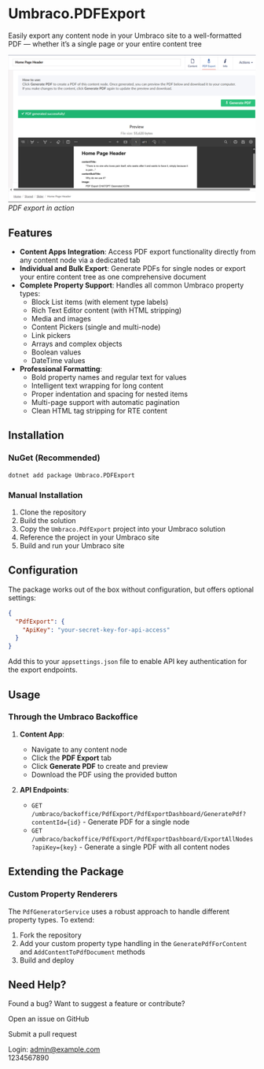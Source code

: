 # Umbraco.PDFExport

Easily export any content node in your Umbraco site to a well-formatted PDF — whether it’s a single page or your entire content tree

![Overview](https://raw.githubusercontent.com/BishalTimalsina12/Umbraco.PDFExport/refs/heads/main/example.png)
*PDF export in action*
## Features

- **Content Apps Integration**: Access PDF export functionality directly from any content node via a dedicated tab
- **Individual and Bulk Export**: Generate PDFs for single nodes or export your entire content tree as one comprehensive document
- **Complete Property Support**: Handles all common Umbraco property types:
  - Block List items (with element type labels)
  - Rich Text Editor content (with HTML stripping)
  - Media and images
  - Content Pickers (single and multi-node)
  - Link pickers
  - Arrays and complex objects
  - Boolean values
  - DateTime values
- **Professional Formatting**:
  - Bold property names and regular text for values
  - Intelligent text wrapping for long content
  - Proper indentation and spacing for nested items
  - Multi-page support with automatic pagination
  - Clean HTML tag stripping for RTE content



## Installation

### NuGet (Recommended)
```
dotnet add package Umbraco.PDFExport
```

### Manual Installation
1. Clone the repository
2. Build the solution
3. Copy the `Umbraco.PdfExport` project into your Umbraco solution
4. Reference the project in your Umbraco site
5. Build and run your Umbraco site

## Configuration

The package works out of the box without configuration, but offers optional settings:

```json
{
  "PdfExport": {
    "ApiKey": "your-secret-key-for-api-access"
  }
}
```

Add this to your `appsettings.json` file to enable API key authentication for the export endpoints.

## Usage

### Through the Umbraco Backoffice

1. **Content App**: 
   - Navigate to any content node
   - Click the **PDF Export** tab
   - Click **Generate PDF** to create and preview
   - Download the PDF using the provided button

2. **API Endpoints**:
   - `GET /umbraco/backoffice/PdfExport/PdfExportDashboard/GeneratePdf?contentId={id}` - Generate PDF for a single node
   - `GET /umbraco/backoffice/PdfExport/PdfExportDashboard/ExportAllNodes?apiKey={key}` - Generate a single PDF with all content nodes

## Extending the Package

### Custom Property Renderers

The `PdfGeneratorService` uses a robust approach to handle different property types. To extend:

1. Fork the repository
2. Add your custom property type handling in the `GeneratePdfForContent` and `AddContentToPdfDocument` methods
3. Build and deploy



## Need Help?

Found a bug? Want to suggest a feature or contribute?

Open an issue on GitHub

Submit a pull request

Login:
admin@example.com  
1234567890
